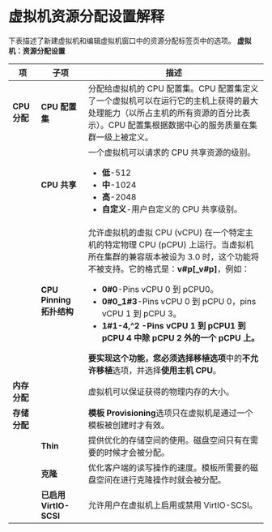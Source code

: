 # 虚拟机资源分配设置解释

下表描述了新建虚拟机和编辑虚拟机窗口中的资源分配标签页中的选项。
**虚拟机：资源分配设置**

| **项** | **子项** | **描述** |
| ------ | -------- | -------- |
| **CPU 分配** | **CPU 配置集** | 分配给虚拟机的 CPU 配置集。CPU 配置集定义了一个虚拟机可以在运行它的主机上获得的最大处理能力（以所占主机的所有资源的百分比表示）。CPU 配置集根据数据中心的服务质量在集群一级上被定义。 |
|   | **CPU 共享** | 一个虚拟机可以请求的 CPU 共享资源的级别。<ul><li>**低**-512</li><li>**中**-1024</li><li>**高**-2048</li><li>**自定义**-用户自定义的 CPU 共享级别。</li></ul> |
|   | **CPU Pinning 拓扑结构** | 允许虚拟机的虚拟 CPU (vCPU) 在一个特定主机的特定物理 CPU (pCPU) 上运行。当虚拟机所在集群的兼容版本被设为 3.0 时，这个功能将不被支持。它的格式是：**v#p[_v#p]**，例如：<ul><li>**0#0**-Pins vCPU 0 到 pCPU0。</li><li>**0#0_1#3**-Pins vCPU 0 到 pCPU 0，pins vCPU 1 到 pCPU 3。</li><li>**1#1-4,^2 **-Pins vCPU 1 到 pCPU1 到 pCPU 4 中除 pCPU 2 外的一个 pCPU 上。</li></ul>要实现这个功能，您必须选择**移植选项**中的**不允许移植**选项，并选择**使用主机 CPU**。 |
| **内存分配** |   | 虚拟机可以保证获得的物理内存的大小。 |
| **存储分配** |   | **模板 Provisioning**选项只在虚拟机是通过一个模板被创建时才有效。 |
|   | **Thin** | 提供优化的存储空间的使用。磁盘空间只有在需要的时候才会被分配。 |
|   | **克隆** | 优化客户端的读写操作的速度。模板所需要的磁盘空间在进行克隆操作时就会被分配。 |
|   | **已启用 VirtIO-SCSI** | 允许用户在虚拟机上启用或禁用 VirtIO-SCSI。 |
